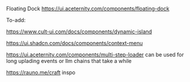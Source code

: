 Floating Dock
https://ui.aceternity.com/components/floating-dock


To-add:

https://www.cult-ui.com/docs/components/dynamic-island

https://ui.shadcn.com/docs/components/context-menu


https://ui.aceternity.com/components/multi-step-loader
can be used for long uplading events or llm chains that take a while


https://rauno.me/craft
inspo
